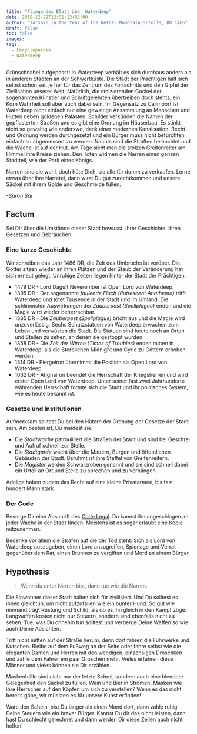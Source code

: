 ```yaml
---
title: "Fliegendes Blatt über Waterdeep"
date: 2018-12-29T12:51:12+02:00
author: "Tarsakh in the Year of the Nether Mountain Scrolls, DR 1486"
draft: false
toc: false
images:
tags: 
  - Encyclopaedia
  - Waterdeep
---
```


Grünschnabel aufgepasst! In Waterdeep verhält es sich durchaus anders als in anderen Städten an der Schwertküste. Die Stadt der Prächtigen hält sich selbst schon seit je her für das Zentrum des Fortschritts und den Gipfel der Zivilisation unserer Welt. Natürlich, die stolzierenden Gockel der sogenannten Künstler und Schriftgelehrten übertreiben doch stehts, ein Korn Wahrheit soll aber auch dabei sein. Im Gegensatz zu Calimport ist Waterdeep nicht einfach nur eine gewaltige Ansammlung an Menschen und Hütten neben goldenen Palästen. Schilder verkünden die Namen der gepflasterten Straßen und es gibt eine Ordnung im Häuserbau. Es stinkt nicht so gewaltig wie anderswo, dank einer modernen Kanalisation. Recht und Ordnung werden durchgesetzt und ein Bürger muss nicht befürchten einfach so abgemessert zu werden. Nachts sind die Straßen beleuchtet und die Wache ist auf der Hut. Am Tage sieht man die stolzen Greifenreiter am Himmel ihre Kreise ziehen. Den Toten widmen die Narren einen ganzen Stadtteil, wie der Park eines Königs.

Narren sind sie wohl, doch hüte Dich, sie alle für dumm zu verkaufen. Lerne etwas über ihre Narretei, dann wirst Du gut zurechtkommen und unsere Säckel mit ihrem Golde und Geschmeide füllen. 

_-Saran Sai_

## Factum

Sei Dir über die Umstände dieser Stadt bewusst. Ihrer Geschichte, ihren Gesetzen und Gebräuchen.

### Eine kurze Geschichte

Wir schreiben das Jahr 1486 DR, die Zeit des Umbruchs ist vorüber. Die Götter sitzen wieder an ihren Plätzen und der Staub der Veränderung hat sich erneut gelegt. Unruhige Zeiten liegen hinter der Stadt der Prächtigen.

* 1479 DR - Lord Dagult Neverember ist Open Lord von Waterdeep.
* 1395 DR - Der sogenannte _faulende Fluch (Putrescent Anathema)_ trifft Waterdeep und tötet Tausende in der Stadt und im Umland. Die schlimmsten Auswirkungen der _Zauberpest (Spellplague)_ enden und die Magie wird wieder beherrschbar.
* 1385 DR - Die _Zauberpest (Spellplague)_ bricht aus und die Magie wird unzuverlässig. Sechs Schutzstatuen von Waterdeep erwachen zum Leben und verwüsten die Stadt. Die Statuen sind heute noch an Orten und Stellen zu sehen, an denen sie gestoppt wurden.
* 1358 DR - Die _Zeit der Wirren (Times of Troubles)_ enden mitten in Waterdeep, als die Sterblichen Midnight und Cyric zu Göttern erhoben werden.
* 1314 DR - Piergeiron übernimmt die Position als Open Lord von Waterdeep
* 1032 DR - Ahghairon beendet die Herrschaft der Kriegsherren und wird erster Open Lord von Waterdeep. Unter seiner fast zwei Jahrhunderte währenden Herrschaft formte sich die Stadt und ihr politisches System, wie es heute bekannt ist.
 
### Gesetze und Institutionen

Aufmerksam solltest Du bei den Hütern der Ordnung der Gesetze der Stadt sein. Am besten ist, Du meidest sie.

* Die _Stadtwache_ patrouilliert die Straßen der Stadt und sind bei Geschrei und Aufruf schnell zur Stelle.
* Die _Stadtgarde_ wacht über die Mauern, Burgen und öffentlichen Gebäuden der Stadt. Berühmt ist ihre Staffel von Greifenreitern.
* Die _Magister_ werden Schwarzroben genannt und sie sind schnell dabei ein Urteil an Ort und Stelle zu sprechen und zu verhängen.

Adelige haben zudem das Recht auf eine kleine Privatarmee, bis fast hundert Mann stark.

### Der Code

Besorge Dir eine Abschrift des [Code Legal](https://1drv.ms/b/s!At9DaIzXuj69gqZE5hb7NyNmlVO51g). Du kannst ihn angeschlagen an jeder Wache in der Stadt finden. Meistens ist es sogar erlaubt eine Kopie mitzunehmen.

Bedenke vor allem die Strafen auf die der Tod steht: Sich als Lord von Waterdeep auszugeben, einen Lord anzugreifen, Spionage und Verrat gegenüber dem Rat, einen Brunnen zu vergiften und Mord an einem Bürger.

## Hypothesis

 > Wenn du unter Narren bist, dann tue wie die Narren.

Die Einwohner dieser Stadt halten sich für zivilisiert. Und Du solltest es ihnen gleichtun, um nicht aufzufallen wie ein bunter Hund. So gut wie niemand trägt Rüstung und Schild, als ob es ihn gleich in den Kampf zöge. Langwaffen kosten nicht nur Steuern, sondern sind ebenfalls nicht zu sehen. Tue, was Du ohnehin tun solltest und verberge Deine Waffen so wie auch Deine Absichten.

Tritt nicht mitten auf der Straße herum, denn dort fahren die Fuhrwerke und Kutschen. Bleibe auf dem Fußweg an der Seite oder fahre selbst wie die eleganten Damen und Herren mit den wendigen, einachsigen Droschken und zahle dem Fahrer ein paar Groschen mehr. Vieles erfahren diese Männer und vieles können sie Dir erzählen.

Maskenbälle sind nicht nur der letzte Schrei, sondern auch eine blendete Gelegenheit den Säckel zu füllen. Wein und Bier in Strömen, Masken wie ihre Herrscher auf den Köpfen um sich zu verstellen? Wenn es das nicht bereits gäbe, wir müssten es für unsere Kunst erfinden!

Ware den Schein, bist Du länger als einen Mond dort, dann zahle ruhig Deine Steuern wie ein braver Bürger. Kannst Du dir das nicht leisten, dann hast Du schlecht gerechnet und dann werden Dir diese Zeilen auch nicht helfen!
